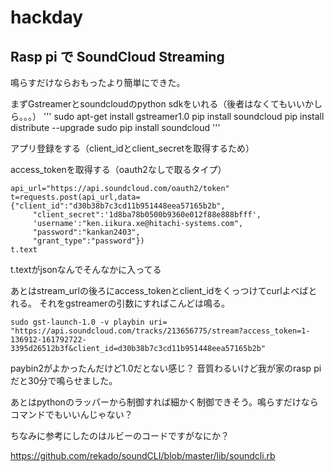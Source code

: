 # hackday

## Rasp pi で SoundCloud Streaming

鳴らすだけならおもったより簡単にできた。

まずGstreamerとsoundcloudのpython sdkをいれる（後者はなくてもいいかしら。。。）
'''
sudo apt-get install gstreamer1.0
pip install soundcloud
pip install distribute --upgrade
sudo pip install soundcloud
'''

アプリ登録をする（client_idとclient_secretを取得するため）

access_tokenを取得する（oauth2なしで取るタイプ）

```
api_url="https://api.soundcloud.com/oauth2/token"
t=requests.post(api_url,data={"client_id":"d30b38b7c3cd11b951448eea57165b2b",
     "client_secret":'1d8ba78b0500b9360e012f88e888bfff',
     'username':"ken.iikura.xe@hitachi-systems.com",
     "password":"kankan2403",
     "grant_type":"password"})
t.text
```
t.textがjsonなんでそんなかに入ってる

あとはstream_urlの後ろにaccess_tokenとclient_idをくっつけてcurlよべばとれる。
それをgstreamerの引数にすればこんどは鳴る。

```
sudo gst-launch-1.0 -v playbin uri= "https://api.soundcloud.com/tracks/213656775/stream?access_token=1-136912-161792722-3395d26512b3f&client_id=d30b38b7c3cd11b951448eea57165b2b"
```

paybin2がよかったんだけど1.0だとない感じ？
音質わるいけど我が家のrasp piだと30分で鳴らせました。

あとはpythonのラッパーから制御すれば細かく制御できそう。鳴らすだけならコマンドでもいいんじゃない？

ちなみに参考にしたのはルビーのコードですがなにか？

https://github.com/rekado/soundCLI/blob/master/lib/soundcli.rb

